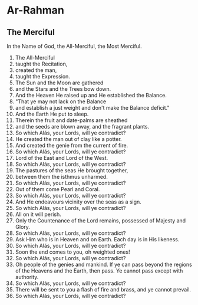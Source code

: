 # Ar-Rahman
## The Merciful

In the Name of God, the All-Merciful, the Most Merciful.

1. The All-Merciful
2. taught the Recitation,
3. created the man,
4. taught the Expression.
5. The Sun and the Moon are gathered
6. and the Stars and the Trees bow down.
7. And the Heaven He raised up and He established the Balance.
8. "That ye may not lack on the Balance
9. and establish a just weight and don't make the Balance deficit."
10. And the Earth He put to sleep.
11. Therein the fruit and date-palms are sheathed
12. and the seeds are blown away, and the fragrant plants.
13. So which Alás, your Lords, will ye contradict?
14. He created the man out of clay like a potter.
15. And created the genie from the current of fire.
16. So which Alás, your Lords, will ye contradict?
17. Lord of the East and Lord of the West.
18. So which Alás, your Lords, will ye contradict?
19. The pastures of the seas He brought together,
20. between them the isthmus unharmed.
21. So which Alás, your Lords, will ye contradict?
22. Out of them come Pearl and Coral.
23. So which Alás, your Lords, will ye contradict?
24. And He endeavours vicinity over the seas as a sign.
25. So which Alás, your Lords, will ye contradict?
26. All on it will perish.
27. Only the Countenance of the Lord remains, possessed of Majesty and Glory.
28. So which Alás, your Lords, will ye contradict?
29. Ask Him who is in Heaven and on Earth. Each day is in His likeness.
30. So which Alás, your Lords, will ye contradict?
31. Soon the end comes to you, oh weighted ones!
32. So which Alás, your Lords, will ye contradict?
33. Oh people of the genies and mankind. If ye can pass beyond the regions of the Heavens and the Earth, then pass. Ye cannot pass except with authority.
34. So which Alás, your Lords, will ye contradict?
35. There will be sent to you a flash of fire and brass, and ye cannot prevail.
36. So which Alás, your Lords, will ye contradict?

